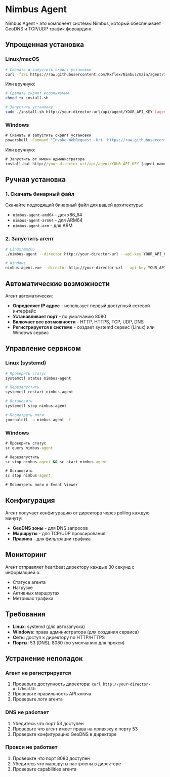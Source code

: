 # Nimbus Agent

Nimbus Agent - это компонент системы Nimbus, который обеспечивает GeoDNS и TCP/UDP трафик форвардинг.

## Упрощенная установка

### Linux/macOS

```bash
# Скачать и запустить скрипт установки
curl -fsSL https://raw.githubusercontent.com/Rxflex/Nimbus/main/agent/install.sh | sudo bash -s -- http://your-director-url/api/agent/YOUR_API_KEY [agent_name]
```

Или вручную:

```bash
# Сделать скрипт исполняемым
chmod +x install.sh

# Запустить установку
sudo ./install.sh http://your-director-url/api/agent/YOUR_API_KEY [agent_name]
```

### Windows

```cmd
# Скачать и запустить скрипт установки
powershell -Command "Invoke-WebRequest -Uri 'https://raw.githubusercontent.com/Rxflex/Nimbus/main/agent/install.bat' -OutFile 'install.bat'; .\install.bat http://your-director-url/api/agent/YOUR_API_KEY [agent_name]"
```

Или вручную:

```cmd
# Запустить от имени администратора
install.bat http://your-director-url/api/agent/YOUR_API_KEY [agent_name]
```

## Ручная установка

### 1. Скачать бинарный файл

Скачайте подходящий бинарный файл для вашей архитектуры:
- `nimbus-agent-amd64` - для x86_64
- `nimbus-agent-arm64` - для ARM64
- `nimbus-agent-arm` - для ARM

### 2. Запустить агент

```bash
# Linux/macOS
./nimbus-agent --director http://your-director-url --api-key YOUR_API_KEY --name your-agent-name

# Windows
nimbus-agent.exe --director http://your-director-url --api-key YOUR_API_KEY --name your-agent-name
```

## Автоматические возможности

Агент автоматически:

- **Определяет IP адрес** - использует первый доступный сетевой интерфейс
- **Устанавливает порт** - по умолчанию 8080
- **Включает все возможности** - HTTP, HTTPS, TCP, UDP, DNS
- **Регистрируется в системе** - создает systemd сервис (Linux) или Windows сервис

## Управление сервисом

### Linux (systemd)

```bash
# Проверить статус
systemctl status nimbus-agent

# Перезапустить
systemctl restart nimbus-agent

# Остановить
systemctl stop nimbus-agent

# Посмотреть логи
journalctl -u nimbus-agent -f
```

### Windows

```cmd
# Проверить статус
sc query nimbus-agent

# Перезапустить
sc stop nimbus-agent && sc start nimbus-agent

# Остановить
sc stop nimbus-agent

# Посмотреть логи в Event Viewer
```

## Конфигурация

Агент получает конфигурацию от директора через polling каждую минуту:

- **GeoDNS зоны** - для DNS запросов
- **Маршруты** - для TCP/UDP проксирования  
- **Правила** - для фильтрации трафика

## Мониторинг

Агент отправляет heartbeat директору каждые 30 секунд с информацией о:

- Статусе агента
- Нагрузке
- Активных маршрутах
- Метриках трафика

## Требования

- **Linux**: systemd (для автозапуска)
- **Windows**: права администратора (для создания сервиса)
- **Сеть**: доступ к директору по HTTP/HTTPS
- **Порты**: 53 (DNS), 8080 (по умолчанию для прокси)

## Устранение неполадок

### Агент не регистрируется

1. Проверьте доступность директора: `curl http://your-director-url/health`
2. Проверьте правильность API ключа
3. Проверьте логи агента

### DNS не работает

1. Убедитесь что порт 53 доступен
2. Проверьте что агент имеет права на привязку к порту 53
3. Проверьте конфигурацию GeoDNS в директоре

### Прокси не работает

1. Проверьте что порт 8080 доступен
2. Убедитесь что маршруты настроены в директоре
3. Проверьте capabilities агента
